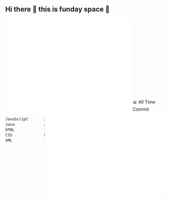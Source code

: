 ## Hi there 👋 this is funday space 🚀

<img align="left" width="400" alt="🌞" src="https://raw.githubusercontent.com/fhasnur/fhasnur/master/general.svg?token=ATQS65TR7ETTG5RLJUDIDBLBN34HE">
<img align="right" width="380" alt="🌞" src="https://raw.githubusercontent.com/fhasnur/fhasnur/master/statistics.svg?token=ATQS65TR7ETTG5RLJUDIDBLBN34HE">

<br><br><br><br><br><br><br><br><br><br><br><br><br><br>

📊 All Time Commit
<!--START_SECTION:waka-->

```txt
JavaScript       207 hrs         ██████████████████▒░░░░░░   73.63 %
Java             29 hrs 19 mins  ██▓░░░░░░░░░░░░░░░░░░░░░░   10.43 %
HTML             14 hrs 30 mins  █▒░░░░░░░░░░░░░░░░░░░░░░░   05.16 %
CSS              8 hrs 8 mins    ▓░░░░░░░░░░░░░░░░░░░░░░░░   02.90 %
XML              7 hrs 41 mins   ▓░░░░░░░░░░░░░░░░░░░░░░░░   02.73 %
```

<!--END_SECTION:waka-->
